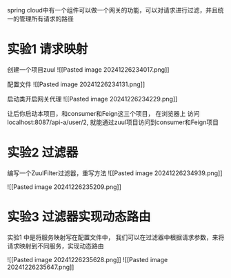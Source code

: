 
spring cloud中有一个组件可以做一个网关的功能，可以对请求进行过滤，并且统一的管理所有请求的路径

# 实验1 请求映射
创建一个项目zuul
![[Pasted image 20241226234017.png]]

配置文件
![[Pasted image 20241226234131.png]]

启动类开启网关代理
![[Pasted image 20241226234229.png]]

让后你启动本项目，和consumer和Feign这三个项目，
在浏览器上 访问 localhost:8087/api-a/user/2, 就能通过zuul项目访问到consumer和Feign项目


# 实验2 过滤器

编写一个ZuulFilter过滤器，重写方法
![[Pasted image 20241226234939.png]]


![[Pasted image 20241226235209.png]]


# 实验3 过滤器实现动态路由

实验1 中是将服务映射写在配置文件中，
我们可以在过滤器中根据请求参数，来将请求映射到不同服务，实现动态路由

![[Pasted image 20241226235628.png]]
![[Pasted image 20241226235647.png]]